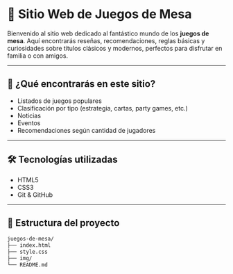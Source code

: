 # 🎲 Sitio Web de Juegos de Mesa

Bienvenido al sitio web dedicado al fantástico mundo de los **juegos de mesa**. Aquí encontrarás reseñas, recomendaciones, reglas básicas y curiosidades sobre títulos clásicos y modernos, perfectos para disfrutar en familia o con amigos.

---

## 🧩 ¿Qué encontrarás en este sitio?

- Listados de juegos populares
- Clasificación por tipo (estrategia, cartas, party games, etc.)
- Noticias
- Eventos
- Recomendaciones según cantidad de jugadores

---

## 🛠️ Tecnologías utilizadas

- HTML5
- CSS3
- Git & GitHub

---

## 📁 Estructura del proyecto

```bash
juegos-de-mesa/
├── index.html
├── style.css
├── img/
└── README.md
